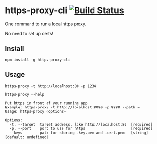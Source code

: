 # https-proxy-cli [![Build Status](https://travis-ci.org/naugtur/https-proxy-cli.svg?branch=master)](https://travis-ci.org/naugtur/https-proxy-cli)



One command to run a local https proxy.

No need to set up certs!

## Install

```
npm install -g https-proxy-cli
```

## Usage

```
https-proxy -t http://localhost:80 -p 1234
```

```
https-proxy --help

Put https in front of your running app
Example: https-proxy -t http://localhost:8080 -p 8888 --path ~
Usage: https-proxy <options>

Options:
  -t, --target  target address, like http://localhost:80  [required]
  -p, --port    port to use for https                     [required]
  --keys        path for storing .key.pem and .cert.pem   [string]  [default: undefined]

```
